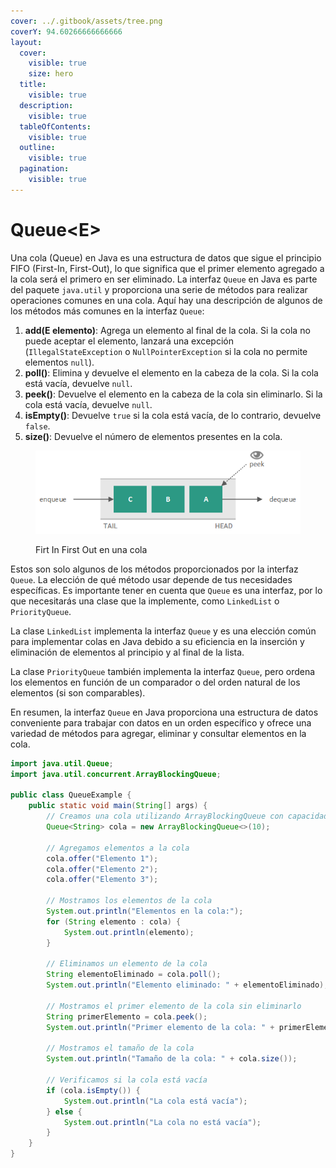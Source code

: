 ```yaml
---
cover: ../.gitbook/assets/tree.png
coverY: 94.60266666666666
layout:
  cover:
    visible: true
    size: hero
  title:
    visible: true
  description:
    visible: true
  tableOfContents:
    visible: true
  outline:
    visible: true
  pagination:
    visible: true
---
```


# Queue\<E>

Una cola (Queue) en Java es una estructura de datos que sigue el principio FIFO (First-In, First-Out), lo que significa que el primer elemento agregado a la cola será el primero en ser eliminado. La interfaz `Queue` en Java es parte del paquete `java.util` y proporciona una serie de métodos para realizar operaciones comunes en una cola. Aquí hay una descripción de algunos de los métodos más comunes en la interfaz `Queue`:

1. **add(E elemento)**: Agrega un elemento al final de la cola. Si la cola no puede aceptar el elemento, lanzará una excepción (`IllegalStateException` o `NullPointerException` si la cola no permite elementos `null`).
2. **poll()**: Elimina y devuelve el elemento en la cabeza de la cola. Si la cola está vacía, devuelve `null`.
3. **peek()**: Devuelve el elemento en la cabeza de la cola sin eliminarlo. Si la cola está vacía, devuelve `null`.
4. **isEmpty()**: Devuelve `true` si la cola está vacía, de lo contrario, devuelve `false`.
5. **size()**: Devuelve el número de elementos presentes en la cola.

<figure><img src="../.gitbook/assets/image (1).png" alt=""><figcaption><p>Firt In First Out en una cola</p></figcaption></figure>

Estos son solo algunos de los métodos proporcionados por la interfaz `Queue`. La elección de qué método usar depende de tus necesidades específicas. Es importante tener en cuenta que `Queue` es una interfaz, por lo que necesitarás una clase que la implemente, como `LinkedList` o `PriorityQueue`.

La clase `LinkedList` implementa la interfaz `Queue` y es una elección común para implementar colas en Java debido a su eficiencia en la inserción y eliminación de elementos al principio y al final de la lista.

La clase `PriorityQueue` también implementa la interfaz `Queue`, pero ordena los elementos en función de un comparador o del orden natural de los elementos (si son comparables).

En resumen, la interfaz `Queue` en Java proporciona una estructura de datos conveniente para trabajar con datos en un orden específico y ofrece una variedad de métodos para agregar, eliminar y consultar elementos en la cola.

```java
import java.util.Queue;
import java.util.concurrent.ArrayBlockingQueue;

public class QueueExample {
    public static void main(String[] args) {
        // Creamos una cola utilizando ArrayBlockingQueue con capacidad de almacenar 10 valores
        Queue<String> cola = new ArrayBlockingQueue<>(10);

        // Agregamos elementos a la cola
        cola.offer("Elemento 1");
        cola.offer("Elemento 2");
        cola.offer("Elemento 3");

        // Mostramos los elementos de la cola
        System.out.println("Elementos en la cola:");
        for (String elemento : cola) {
            System.out.println(elemento);
        }

        // Eliminamos un elemento de la cola
        String elementoEliminado = cola.poll();
        System.out.println("Elemento eliminado: " + elementoEliminado);

        // Mostramos el primer elemento de la cola sin eliminarlo
        String primerElemento = cola.peek();
        System.out.println("Primer elemento de la cola: " + primerElemento);

        // Mostramos el tamaño de la cola
        System.out.println("Tamaño de la cola: " + cola.size());

        // Verificamos si la cola está vacía
        if (cola.isEmpty()) {
            System.out.println("La cola está vacía");
        } else {
            System.out.println("La cola no está vacía");
        }
    }
}
```

